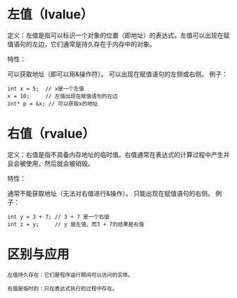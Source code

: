 # 左值（lvalue）
定义：左值是指可以标识一个对象的位置（即地址）的表达式。左值可以出现在赋值语句的左边，它们通常是持久存在于内存中的对象。

特性：

可以获取地址（即可以用&操作符）。
可以出现在赋值语句的左侧或右侧。
例子：

```
int x = 5;  // x是一个左值
x = 10;     // 左值出现在赋值语句的左边
int* p = &x; // 可以获取x的地址
```
# 右值（rvalue）
定义：右值是指不具备内存地址的临时值。右值通常在表达式的计算过程中产生并且会被使用，然后就会被销毁。

特性：

通常不能获取地址（无法对右值进行&操作）。
只能出现在赋值语句的右侧。
例子：

```
int y = 3 + 7; // 3 + 7 是一个右值
int z = y;     // y 是左值，而3 + 7的结果是右值
```

# 区别与应用
`左值持久存在：它们是程序运行期间可以访问的实体。`

`右值是临时的：只在表达式执行的过程中存在。`